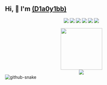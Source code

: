 ## Hi, 👋  I'm <a href="https://icml8.github.io/"> (D1a0y1bb)</a>

<p align="center">
<div style="text-align: center;">
  <span>
    <img src="https://img.shields.io/badge/-HTML5-E34F26?style=flat-square&logo=html5&logoColor=white" />
    <img src="https://img.shields.io/badge/-CSS3-1572B6?style=flat-square&logo=css3" />
    <img src="https://img.shields.io/badge/-JavaScript-oringe?style=flat-square&logo=javascript" />
    <img src="https://img.shields.io/badge/-PHP-puple?style=flat&logo=PHP" />
    <img src="https://img.shields.io/badge/-python-red?style=flat&logo=python " />
    <img src="https://img.shields.io/badge/-Go-oringe?style=flat&logo=Go " />
  </span>
</div>
</p>

<div style="text-align: center;">
  <img height="137px" src="https://github-readme-stats.vercel.app/api?username=ICML8&hide_title=true&hide_border=true&show_icons=trueline_height=21&text_color=000&icon_color=000&bg_color=0,ea6161,ffc64d,fffc4d,52fa5a&theme=graywhite" />
</div>

<div style="text-align: center;">
  <img src="https://github-readme-stats.vercel.app/api/top-langs/?username=ICML8&hide_title=true&hide_border=true&layout=compact&langs_count=6&text_color=000&icon_color=fff&bg_color=0,52fa5a,4dfcff,c64dff&theme=graywhite" />
</div>


<picture>
    <source media="(prefers-color-scheme: dark)" srcset="https://cdn.jsdelivr.net/gh/sun0225SUN/sun0225SUN/profile-snake-contrib/github-contribution-grid-snake-dark.svg" />
    <source media="(prefers-color-scheme: light)" srcset="https://cdn.jsdelivr.net/gh/sun0225SUN/sun0225SUN/profile-snake-contrib/github-contribution-grid-snake.svg" />
    <img alt="github-snake" src="https://cdn.jsdelivr.net/gh/sun0225SUN/sun0225SUN/profile-snake-contrib/github-contribution-grid-snake-dark.svg" />
</picture>



